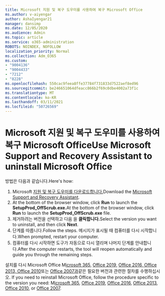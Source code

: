 ```yaml
---
title: Microsoft 지원 및 복구 도우미를 사용하여 복구 Microsoft Office
ms.author: v-aiyengar
author: AshaIyengar21
manager: dansimp
ms.date: 12/05/2020
ms.audience: Admin
ms.topic: article
ms.service: o365-administration
ROBOTS: NOINDEX, NOFOLLOW
localization_priority: Normal
ms.collection: Adm_O365
ms.custom:
- "9004136"
- "9004433"
- "7212"
- "8228"
ms.openlocfilehash: 550cac9feea8ffe37784f731833d7522aef8ed96
ms.sourcegitcommit: be246651064dfeacc866b2f69c0dbe4002a73f1c
ms.translationtype: MT
ms.contentlocale: ko-KR
ms.lasthandoff: 03/11/2021
ms.locfileid: "50726569"
---
```

# <a name="use-microsoft-support-and-recovery-assistant-to-uninstall-microsoft-office"></a><span data-ttu-id="f8c8d-102">Microsoft 지원 및 복구 도우미를 사용하여 복구 Microsoft Office</span><span class="sxs-lookup"><span data-stu-id="f8c8d-102">Use Microsoft Support and Recovery Assistant to uninstall Microsoft Office</span></span>

<span data-ttu-id="f8c8d-103">방법은 다음과 같습니다.</span><span class="sxs-lookup"><span data-stu-id="f8c8d-103">Here's how:</span></span>

1. <span data-ttu-id="f8c8d-104">Microsoft [지원 및 복구 도우미를 다운로드합니다.](https://go.microsoft.com/fwlink/?linkid=2139122)</span><span class="sxs-lookup"><span data-stu-id="f8c8d-104">Download the [Microsoft Support and Recovery Assistant](https://go.microsoft.com/fwlink/?linkid=2139122).</span></span>
1. <span data-ttu-id="f8c8d-105">At the bottom of the browser window, click **Run** to launch the **SetupProd_OffScrub.exe.**</span><span class="sxs-lookup"><span data-stu-id="f8c8d-105">At the bottom of the browser window, click **Run** to launch the **SetupProd_OffScrub.exe** file.</span></span>
1. <span data-ttu-id="f8c8d-106">제거하려는 버전을 선택하고 다음 을 **클릭합니다.**</span><span class="sxs-lookup"><span data-stu-id="f8c8d-106">Select the version you want to uninstall, and then click **Next**.</span></span>
1. <span data-ttu-id="f8c8d-107">단계를 따릅니다.</span><span class="sxs-lookup"><span data-stu-id="f8c8d-107">Follow the steps.</span></span> <span data-ttu-id="f8c8d-108">메시지가 표시될 때 컴퓨터를 다시 시작합니다.</span><span class="sxs-lookup"><span data-stu-id="f8c8d-108">When prompted, restart your computer.</span></span>
1. <span data-ttu-id="f8c8d-109">컴퓨터를 다시 시작하면 도구가 자동으로 다시 열리며 나머지 단계를 안내합니다.</span><span class="sxs-lookup"><span data-stu-id="f8c8d-109">After the computer restarts, the tool will reopen automatically and guide you through the remaining steps.</span></span>

<span data-ttu-id="f8c8d-110">설치를 다시 Microsoft Office M[icrosoft 365,](https://go.microsoft.com/fwlink/?linkid=2138843) [Office 2019,](https://go.microsoft.com/fwlink/?linkid=2138843) [Office 2016, Office](https://go.microsoft.com/fwlink/?linkid=2138919) [2013, Office 2010](https://go.microsoft.com/fwlink/?linkid=2138919)또는 [Office 2007과](https://go.microsoft.com/fwlink/?linkid=2138644)같은 필요한 버전과 관련한 절차를 수행하십시오. [](https://go.microsoft.com/fwlink/?linkid=2139237)</span><span class="sxs-lookup"><span data-stu-id="f8c8d-110">If you need to reinstall Microsoft Office, follow the procedure specific to the version you need: M[icrosoft 365](https://go.microsoft.com/fwlink/?linkid=2138843), [Office 2019](https://go.microsoft.com/fwlink/?linkid=2138843), [Office 2016](https://go.microsoft.com/fwlink/?linkid=2138919), [Office 2013](https://go.microsoft.com/fwlink/?linkid=2138919), [Office 2010](https://go.microsoft.com/fwlink/?linkid=2139237), or [Office 2007](https://go.microsoft.com/fwlink/?linkid=2138644).</span></span>